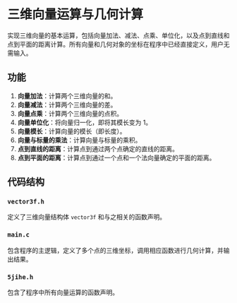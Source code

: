 # 三维向量运算与几何计算

实现三维向量的基本运算，包括向量加法、减法、点乘、单位化，以及点到直线和点到平面的距离计算。所有向量和几何对象的坐标在程序中已经直接定义，用户无需输入。

## 功能

1. **向量加法**：计算两个三维向量的和。
2. **向量减法**：计算两个三维向量的差。
3. **向量点乘**：计算两个三维向量的点积。
4. **向量单位化**：将向量归一化，即将其模长变为 1。
5. **向量模长**：计算向量的模长（即长度）。
6. **向量与标量的乘法**：计算向量与标量的乘积。
7. **点到直线的距离**：计算点到通过两个点确定的直线的距离。
8. **点到平面的距离**：计算点到通过一个点和一个法向量确定的平面的距离。

## 代码结构

### `vector3f.h`
定义了三维向量结构体 `vector3f` 和与之相关的函数声明。

### `main.c`
包含程序的主逻辑，定义了多个点的三维坐标，调用相应函数进行几何计算，并输出结果。

### `5jihe.h`
包含了程序中所有向量运算的函数声明。
